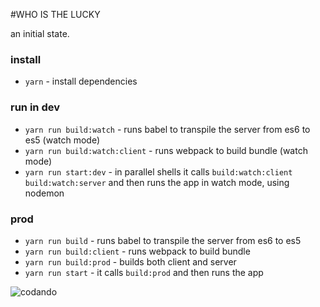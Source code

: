 #WHO IS THE LUCKY 

 an initial state.

### install

* `yarn` - install dependencies

### run in dev

* `yarn run build:watch` - runs babel to transpile the server from es6 to es5 (watch mode)
* `yarn run build:watch:client` - runs webpack to build bundle (watch mode)
* `yarn run start:dev` - in parallel shells it calls `build:watch:client` `build:watch:server` and then runs the app in watch mode, using nodemon

### prod

* `yarn run build` - runs babel to transpile the server from es6 to es5 
* `yarn run build:client` - runs webpack to build bundle
* `yarn run build:prod` - builds both client and server
* `yarn run start` - it calls `build:prod` and then runs the app 

![codando](https://media.giphy.com/media/ZvLUtG6BZkBi0/giphy.gif)